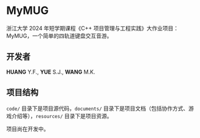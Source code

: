 # MyMUG

浙江大学 2024 年短学期课程《C++ 项目管理与工程实践》大作业项目：MyMUG，一个简单的四轨道键盘交互音游。

## 开发者

**HUANG** Y.F., **YUE** S.J., **WANG** M.K.

## 项目结构

`code/` 目录下是项目源代码，`documents/` 目录下是项目文档（包括协作方式、游戏介绍等），`resources/` 目录下是项目资源。

项目尚在开发中。